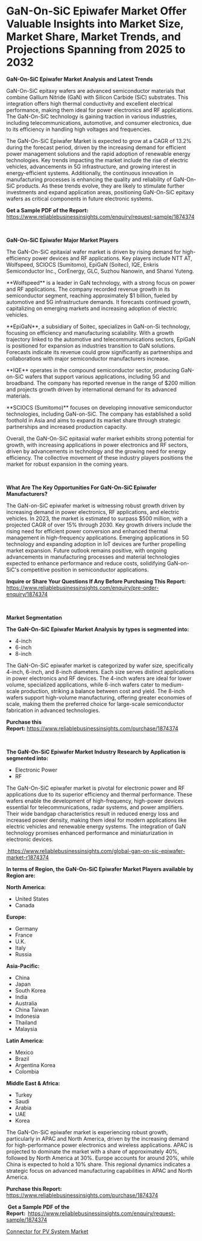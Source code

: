 <p><h1>GaN-On-SiC Epiwafer Market Offer Valuable Insights into Market Size, Market Share, Market Trends, and Projections Spanning from 2025 to 2032</h1></p><p><strong>GaN-On-SiC Epiwafer Market Analysis and Latest Trends</strong></p>
<p><p>GaN-On-SiC epitaxy wafers are advanced semiconductor materials that combine Gallium Nitride (GaN) with Silicon Carbide (SiC) substrates. This integration offers high thermal conductivity and excellent electrical performance, making them ideal for power electronics and RF applications. The GaN-On-SiC technology is gaining traction in various industries, including telecommunications, automotive, and consumer electronics, due to its efficiency in handling high voltages and frequencies.</p><p>The GaN-On-SiC Epiwafer Market is expected to grow at a CAGR of 13.2% during the forecast period, driven by the increasing demand for efficient power management solutions and the rapid adoption of renewable energy technologies. Key trends impacting the market include the rise of electric vehicles, advancements in 5G infrastructure, and growing interest in energy-efficient systems. Additionally, the continuous innovation in manufacturing processes is enhancing the quality and reliability of GaN-On-SiC products. As these trends evolve, they are likely to stimulate further investments and expand application areas, positioning GaN-On-SiC epitaxy wafers as critical components in future electronic systems.</p></p>
<p><strong>Get a Sample PDF of the Report:&nbsp;</strong> <a href="https://www.reliablebusinessinsights.com/enquiry/request-sample/1874374?utm_campaign=3107&utm_medium=2&utm_source=Github&utm_content=ia&utm_term=07042025&utm_id=gan-on-sic-epiwafer">https://www.reliablebusinessinsights.com/enquiry/request-sample/1874374</a></p>
<p>&nbsp;</p>
<p><strong>GaN-On-SiC Epiwafer Major Market Players</strong></p>
<p><p>The GaN-On-SiC epitaxial wafer market is driven by rising demand for high-efficiency power devices and RF applications. Key players include NTT AT, Wolfspeed, SCIOCS (Sumitomo), EpiGaN (Soitec), IQE, Enkris Semiconductor Inc., CorEnergy, GLC, Suzhou Nanowin, and Shanxi Yuteng.</p><p>**Wolfspeed** is a leader in GaN technology, with a strong focus on power and RF applications. The company recorded revenue growth in its semiconductor segment, reaching approximately $1 billion, fueled by automotive and 5G infrastructure demands. It forecasts continued growth, capitalizing on emerging markets and increasing adoption of electric vehicles.</p><p>**EpiGaN**, a subsidiary of Soitec, specializes in GaN-on-Si technology, focusing on efficiency and manufacturing scalability. With a growth trajectory linked to the automotive and telecommunications sectors, EpiGaN is positioned for expansion as industries transition to GaN solutions. Forecasts indicate its revenue could grow significantly as partnerships and collaborations with major semiconductor manufacturers increase.</p><p>**IQE** operates in the compound semiconductor sector, producing GaN-on-SiC wafers that support various applications, including 5G and broadband. The company has reported revenue in the range of $200 million and projects growth driven by international demand for its advanced materials.</p><p>**SCIOCS (Sumitomo)** focuses on developing innovative semiconductor technologies, including GaN-on-SiC. The company has established a solid foothold in Asia and aims to expand its market share through strategic partnerships and increased production capacity.</p><p>Overall, the GaN-On-SiC epitaxial wafer market exhibits strong potential for growth, with increasing applications in power electronics and RF sectors, driven by advancements in technology and the growing need for energy efficiency. The collective movement of these industry players positions the market for robust expansion in the coming years.</p></p>
<p>&nbsp;</p>
<p><strong>What Are The Key Opportunities For GaN-On-SiC Epiwafer Manufacturers?</strong></p>
<p><p>The GaN-on-SiC epiwafer market is witnessing robust growth driven by increasing demand in power electronics, RF applications, and electric vehicles. In 2023, the market is estimated to surpass $500 million, with a projected CAGR of over 15% through 2030. Key growth drivers include the rising need for efficient power conversion and enhanced thermal management in high-frequency applications. Emerging applications in 5G technology and expanding adoption in IoT devices are further propelling market expansion. Future outlook remains positive, with ongoing advancements in manufacturing processes and material technologies expected to enhance performance and reduce costs, solidifying GaN-on-SiC's competitive position in semiconductor applications.</p></p>
<p><strong>Inquire or Share Your Questions If Any Before Purchasing This Report:</strong> <a href="https://www.reliablebusinessinsights.com/enquiry/pre-order-enquiry/1874374?utm_campaign=3107&utm_medium=2&utm_source=Github&utm_content=ia&utm_term=07042025&utm_id=gan-on-sic-epiwafer">https://www.reliablebusinessinsights.com/enquiry/pre-order-enquiry/1874374</a></p>
<p>&nbsp;</p>
<p><strong>Market Segmentation</strong></p>
<p><strong>The GaN-On-SiC Epiwafer Market Analysis by types is segmented into:</strong></p>
<p><ul><li>4-inch</li><li>6-inch</li><li>8-inch</li></ul></p>
<p><p>The GaN-On-SiC epiwafer market is categorized by wafer size, specifically 4-inch, 6-inch, and 8-inch diameters. Each size serves distinct applications in power electronics and RF devices. The 4-inch wafers are ideal for lower volume, specialized applications, while 6-inch wafers cater to medium-scale production, striking a balance between cost and yield. The 8-inch wafers support high-volume manufacturing, offering greater economies of scale, making them the preferred choice for large-scale semiconductor fabrication in advanced technologies.</p></p>
<p><strong>Purchase this Report:&nbsp;</strong><a href="https://www.reliablebusinessinsights.com/purchase/1874374?utm_campaign=3107&utm_medium=2&utm_source=Github&utm_content=ia&utm_term=07042025&utm_id=gan-on-sic-epiwafer">https://www.reliablebusinessinsights.com/purchase/1874374</a></p>
<p>&nbsp;</p>
<p><strong>The GaN-On-SiC Epiwafer Market Industry Research by Application is segmented into:</strong></p>
<p><ul><li>Electronic Power</li><li>RF</li></ul></p>
<p><p>The GaN-On-SiC epiwafer market is pivotal for electronic power and RF applications due to its superior efficiency and thermal performance. These wafers enable the development of high-frequency, high-power devices essential for telecommunications, radar systems, and power amplifiers. Their wide bandgap characteristics result in reduced energy loss and increased power density, making them ideal for modern applications like electric vehicles and renewable energy systems. The integration of GaN technology promises enhanced performance and miniaturization in electronic devices.</p></p>
<p><a href="https://www.reliablebusinessinsights.com/global-gan-on-sic-epiwafer-market-r1874374?utm_campaign=3107&utm_medium=2&utm_source=Github&utm_content=ia&utm_term=07042025&utm_id=gan-on-sic-epiwafer">&nbsp;https://www.reliablebusinessinsights.com/global-gan-on-sic-epiwafer-market-r1874374</a></p>
<p><strong>In terms of Region, the GaN-On-SiC Epiwafer Market Players available by Region are:</strong></p>
<p>
    <p> <strong> North America: </strong>
        <ul>
            <li>United States</li>
            <li>Canada</li>
        </ul>
        </p> 
    <p> <strong> Europe: </strong>
        <ul>
            <li>Germany</li>
            <li>France</li>
            <li>U.K.</li>
            <li>Italy</li>
            <li>Russia</li>
        </ul>
        </p> 
    <p> <strong> Asia-Pacific: </strong>
        <ul>
            <li>China</li>
            <li>Japan</li>
            <li>South Korea</li>
            <li>India</li>
            <li>Australia</li>
            <li>China Taiwan</li>
            <li>Indonesia</li>
            <li>Thailand</li>
            <li>Malaysia</li>
        </ul>
        </p> 
    <p> <strong> Latin America: </strong>
        <ul>
            <li>Mexico</li>
            <li>Brazil</li>
            <li>Argentina Korea</li>
            <li>Colombia</li>
        </ul>
        </p> 
    <p> <strong> Middle East & Africa: </strong>
        <ul>
            <li>Turkey</li>
            <li>Saudi</li>
            <li>Arabia</li>
            <li>UAE</li>
            <li>Korea</li>
        </ul>
    </p>
    </p>
<p><p>The GaN-On-SiC epiwafer market is experiencing robust growth, particularly in APAC and North America, driven by the increasing demand for high-performance power electronics and wireless applications. APAC is projected to dominate the market with a share of approximately 40%, followed by North America at 30%. Europe accounts for around 20%, while China is expected to hold a 10% share. This regional dynamics indicates a strategic focus on advanced manufacturing capabilities in APAC and North America.</p></p>
<p><strong>Purchase this Report: </strong><a href="https://www.reliablebusinessinsights.com/purchase/1874374?utm_campaign=3107&utm_medium=2&utm_source=Github&utm_content=ia&utm_term=07042025&utm_id=gan-on-sic-epiwafer">https://www.reliablebusinessinsights.com/purchase/1874374</a></p>
<p>&nbsp;<strong>Get a Sample PDF of the Report:&nbsp;&nbsp;</strong><a href="https://www.reliablebusinessinsights.com/enquiry/request-sample/1874374?utm_campaign=3107&utm_medium=2&utm_source=Github&utm_content=ia&utm_term=07042025&utm_id=gan-on-sic-epiwafer">https://www.reliablebusinessinsights.com/enquiry/request-sample/1874374</a></p>
<p><strong></strong></p>
<p><p><a href="https://github.com/stephaniwo144/Market-Research-Report-List-1/blob/main/connector-for-pv-system-market.md?utm_campaign=3107&utm_medium=2&utm_source=Github&utm_content=ia&utm_term=07042025&utm_id=gan-on-sic-epiwafer">Connector for PV System Market</a></p></p>